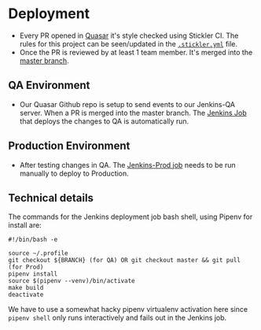# Deployment

- Every PR opened in [Quasar](https://github.com/DoSomething/quasar/pulls) it's style checked using Stickler CI. The rules for this project can be seen/updated in the [`.stickler.yml`](https://github.com/DoSomething/quasar/blob/master/.stickler.yml) file.
- Once the PR is reviewed by at least 1 team member. It's merged into the [master branch](https://github.com/DoSomething/quasar/tree/master).

## QA Environment

- Our Quasar Github repo is setup to send events to our Jenkins-QA server. When a PR is merged into the master branch. The [Jenkins Job](https://jenkins-qa.d12g.co/job/Deploy%20Branch/) that deploys the changes to QA is automatically run.

## Production Environment

- After testing changes in QA. The [Jenkins-Prod job](https://jenkins.d12g.co/job/Deploy%20Master/) needs to be run manually to deploy to Production.

## Technical details

The commands for the Jenkins deployment job bash shell, using Pipenv for install are:
```
#!/bin/bash -e

source ~/.profile
git checkout ${BRANCH} (for QA) OR git checkout master && git pull (for Prod)
pipenv install
source $(pipenv --venv)/bin/activate
make build
deactivate
```
We have to use a somewhat hacky pipenv virtualenv activation here since `pipenv shell` only
runs interactively and fails out in the Jenkins job.
